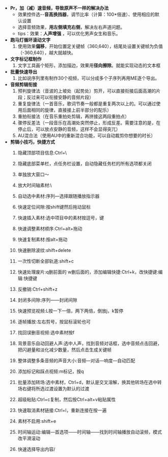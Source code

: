 - **Pr，加（减）速音频，导致原声不一样的解决办法**
  - 效果控件选--**音高换挡器**，调节比率（计算：100*倍速）、使用相应的默认设置
  - 选择音频效果，**用左侧填充右侧**，解决左右声道问题。
  - tips：效果：**人声增强** ，可以优化男声女生和音乐。
- **跑马灯循环滚动文字**
  1. 使用效果**偏移**，开始位置定关键帧（360,640），结尾处设置关键帧为负值（-360,640），越大就越快。
- **文字标记框制作**
  1. 文字工具画个矩形，添加描边，效果用**径向擦除**。就能实现动态的文本框
- **批量快速导出**
  1. 比如说序列里有制作30个视频，可以分成多个子序列再用ME逐个导出。
- **音频剪辑衔接**
  1. 预判旋律法（音波的上坡处（起势处）剪开，可以直接衔接后面高潮的片段；反过来可以衔接安静的音频片段）
  2. 重复旋律法（一首音乐，歌词节奏一般都是重复两次以上的。可以通过使用后面相同的旋律，直接接上前半部分的配乐）
  3. 重拍衔接法（在音乐重拍处剪辑，再拼接这两段重拍点）
  4. 骤停反差法（一段音乐在高潮处突然停止，形成反差。需要注意的是，在停止后，可以放点安静的音频，这样不会显得突兀）
  5. AU混合法（使用AU中的重新混合功能，可以自动裁剪你想要的时长）
- **剪辑小技巧，快捷方式**
  1. 隐藏顶部项目信息:Ctrl+\

  2. 隐藏底部菜单栏，点任务栏设置，自动隐藏任务栏的所有选项都关闭

  3. 单独放大窗口～

  4. 放大时间轴素材:\

  5. 自动选中素材:序列—选择跟随播放指示器

  6. 快速定位间隙:按shift键然后拖动鼠标

  7. 快速插入素材:选中项目中的素材按逗号，键

  8. 快速调整素材顺序:Ctrl+alt+拖动

  9. 快速复制素材:按alt+拖动

  10. 快速删除波纹:shift+delete

  11. 一次性切断全部轨道:shift+c

  12. 快速处理废片:q删前面的 w删后面的，添加编辑快捷:Ctrl+k，改快捷键:编辑:快捷键

  13. 反撤销:Ctrl+shift+z

  14. 封闭多间隙:序列——封闭间隙

  15. 快速预览视频:L按一下一倍，两下两倍，倒放j，k暂停

  16. 逐帧播放:左右剪号，按鼠标滚轮也可

  17. 找回误删音视频:选中素材按f

  18. 背景音乐自动回避人声:选中人声，找到音频对话框，选中音频点击回避，把闪避量和淡化减少数量，然后点击生成关键帧

  19. 整体调整多条音频的声音大小:音频—对话—响度—自动匹配

  20. 添加标记和踩点视频:m标记，按q

  21. 批量添加转场:选中素材，Ctrl+d，默认是交叉溶解，换其他转场在选中转场右键将所选过渡设置为默认的过渡

  22. 超级粘贴:Ctrl+c复制，然后按Ctrl+alt+v粘贴属性

  23. 快速取消素材链接:Ctrl+l，重新连接在按一遍

  24. 素材不启用:shift+e

  25. 时间轴运动:编辑—首选项——时间轴——找到时间轴播放自动滚频，模式改平滑滚动

  26. 快速选择导出内容/

